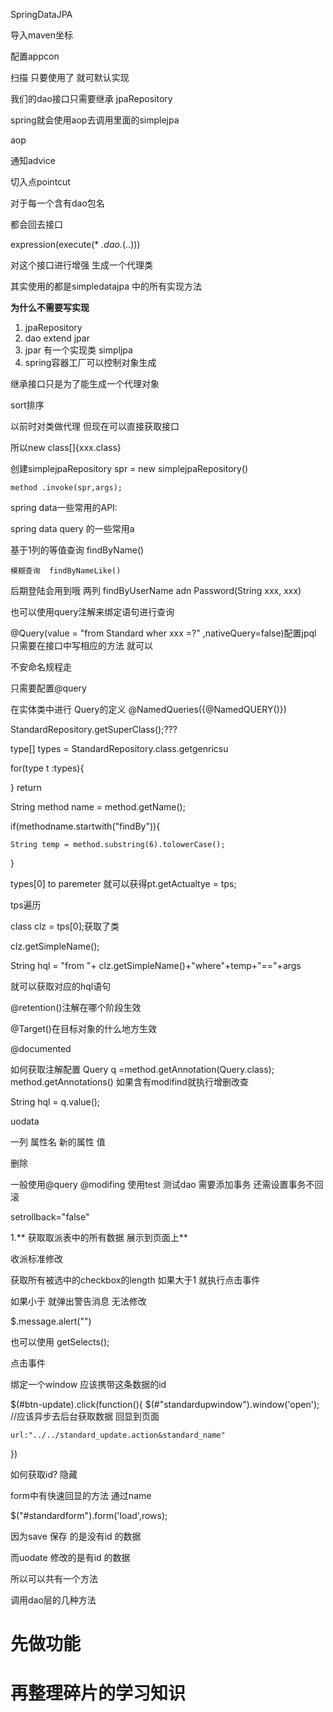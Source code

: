 SpringDataJPA

导入maven坐标

配置appcon

扫描   只要使用了 就可默认实现


我们的dao接口只需要继承 jpaRepository 


spring就会使用aop去调用里面的simplejpa


aop

通知advice

切入点pointcut

对于每一个含有dao包名  

都会回去接口

 expression(execute(* *.dao.*(..)))

对这个接口进行增强  生成一个代理类

其实使用的都是simpledatajpa 中的所有实现方法

**为什么不需要写实现**
1. jpaRepository
2. dao extend jpar 
3. jpar 有一个实现类 simpljpa
4. spring容器工厂可以控制对象生成 

继承接口只是为了能生成一个代理对象



sort排序


以前时对类做代理
但现在可以直接获取接口  

所以new class[]{xxx.class} 

创建simplejpaRepository spr = new simplejpaRepository()

	method .invoke(spr,args);


spring data一些常用的API:

spring data query 的一些常用a

基于1列的等值查询  findByName()

	模糊查询  findByNameLike()

后期登陆会用到哦
	两列    findByUserName adn Password(String xxx, xxx)

也可以使用query注解来绑定语句进行查询


@Query(value = "from Standard wher xxx =?" ,nativeQuery=false)配置jpql
只需要在接口中写相应的方法  就可以


不安命名规程走

只需要配置@query

在实体类中进行 Query的定义  @NamedQueries({@NamedQUERY()})

StandardRepository.getSuperClass();???

type[] types = StandardRepository.class.getgenricsu

for(type t :types){

}
return 

String method name = method.getName();

if(methodname.startwith("findBy")){

	String temp = method.substring(6).tolowerCase();
}

types[0]  to paremeter  就可以获得pt.getActualtye = tps;

tps遍历

class clz = tps[0];获取了类

clz.getSimpleName();

String hql = "from "+ 
clz.getSimpleName()+"where"+temp+"=="+args

就可以获取对应的hql语句


@retention()注解在哪个阶段生效

@Target()在目标对象的什么地方生效

@documented 


如何获取注解配置
Query q =method.getAnnotation(Query.class);
method.getAnnotations()
如果含有modifind就执行增删改查

String hql = q.value();

	
uodata  

一列  属性名 新的属性 值

删除

一般使用@query @modifing
使用test  测试dao  需要添加事务 还需设置事务不回滚

setrollback="false"


1.** 获取取派表中的所有数据  展示到页面上**


收派标准修改

获取所有被选中的checkbox的length 如果大于1  就执行点击事件 

如果小于  就弹出警告消息 无法修改

$.message.alert("")

也可以使用 getSelects();


点击事件

绑定一个window  应该携带这条数据的id 

$(#btn-update).click(function(){
	$(#"standardupwindow").window('open');
	//应该异步去后台获取数据 回显到页面
	
	url:"../../standard_update.action&standard_name"
})

如何获取id?
	隐藏
	<input type="hidden" name =id>

form中有快速回显的方法
	通过name 

$("#standardform").form('load',rows);

因为save 保存 的是没有id 的数据

而uodate 修改的是有id 的数据

所以可以共有一个方法


调用dao层的几种方法

# 先做功能 

# 再整理碎片的学习知识  #
	